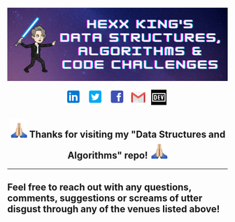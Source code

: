 ![header img](./assets/header.png)

<p align="center">
<!-- I have a theory that GitHub does not support the ability to open a link in a new tab. I could only find evidence that it is not possible. -->
<a href="https://www.linkedin.com/in/hexx-king/" target="_blank" rel="noopener noreferrer"><img height="38" src="./assets/linkedin.png"></a>&nbsp;&nbsp;
<a href="https://twitter.com/hexx_king" target="_blank" rel="noopener noreferrer"><img height="38" src="./assets/twitter.png"></a>&nbsp;&nbsp;
<a href="https://www.facebook.com/hexxking13/" target="_blank" rel="noopener noreferrer"><img height="38" src="./assets/facebook.png"></a>&nbsp;&nbsp;
<a href="mailto:hexxking13@gmail.com" target="_blank" rel="noopener noreferrer"><img height="35" src="./assets/gmail.png"></a>&nbsp;&nbsp;
<a href="https://dev.to/hexxking" target="_blank" rel="noopener noreferrer"><img height="35" src="./assets/dev.png"></a>&nbsp;&nbsp;
</p>

<h2 align="center"><img src="./assets/thankyou.gif" width="40px"> Thanks for visiting my "Data Structures and Algorithms" repo! <img src="./assets/thankyou.gif" width="40px"></h2>

--------------------------

## Feel free to reach out with any questions, comments, suggestions or screams of utter disgust through any of the venues listed above! 

